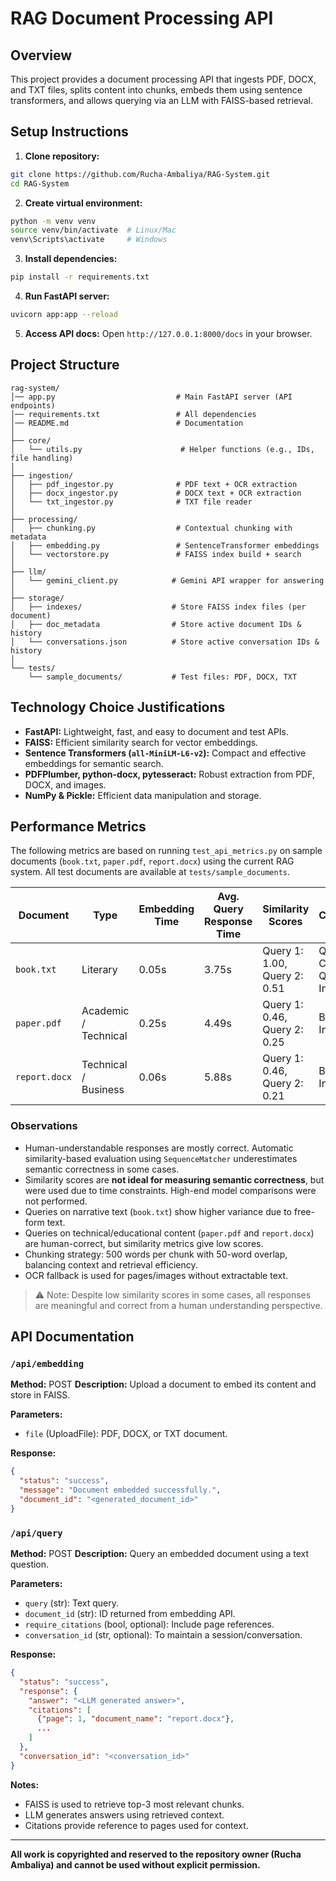# RAG Document Processing API

## Overview

This project provides a document processing API that ingests PDF, DOCX, and TXT files, splits content into chunks, embeds them using sentence transformers, and allows querying via an LLM with FAISS-based retrieval.

## Setup Instructions

1. **Clone repository:**

```bash
git clone https://github.com/Rucha-Ambaliya/RAG-System.git
cd RAG-System
```

2. **Create virtual environment:**

```bash
python -m venv venv
source venv/bin/activate  # Linux/Mac
venv\Scripts\activate     # Windows
```

3. **Install dependencies:**

```bash
pip install -r requirements.txt
```

4. **Run FastAPI server:**

```bash
uvicorn app:app --reload
```

5. **Access API docs:**
   Open `http://127.0.0.1:8000/docs` in your browser.

## Project Structure

```
rag-system/
│── app.py                           # Main FastAPI server (API endpoints)
│── requirements.txt                 # All dependencies
│── README.md                        # Documentation
│
├── core/
│   └── utils.py                      # Helper functions (e.g., IDs, file handling)
│
├── ingestion/
│   ├── pdf_ingestor.py              # PDF text + OCR extraction
│   ├── docx_ingestor.py             # DOCX text + OCR extraction
│   └── txt_ingestor.py              # TXT file reader
│
├── processing/
│   ├── chunking.py                  # Contextual chunking with metadata
│   ├── embedding.py                 # SentenceTransformer embeddings
│   └── vectorstore.py               # FAISS index build + search
│
├── llm/
│   └── gemini_client.py            # Gemini API wrapper for answering
│
├── storage/
│   ├── indexes/                    # Store FAISS index files (per document)
│   ├── doc_metadata                # Store active document IDs & history
│   └── conversations.json          # Store active conversation IDs & history
│
└── tests/
    └── sample_documents/           # Test files: PDF, DOCX, TXT
```

## Technology Choice Justifications

* **FastAPI:** Lightweight, fast, and easy to document and test APIs.
* **FAISS:** Efficient similarity search for vector embeddings.
* **Sentence Transformers (`all-MiniLM-L6-v2`):** Compact and effective embeddings for semantic search.
* **PDFPlumber, python-docx, pytesseract:** Robust extraction from PDF, DOCX, and images.
* **NumPy & Pickle:** Efficient data manipulation and storage.

## Performance Metrics

The following metrics are based on running `test_api_metrics.py` on sample documents (`book.txt`, `paper.pdf`, `report.docx`) using the current RAG system. All test documents are available at `tests/sample_documents`.

| Document      | Type                            | Embedding Time | Avg. Query Response Time | Similarity Scores            | Correctness                          |
| ------------- | ------------------------------- | -------------- | ------------------------ | ---------------------------- | ------------------------------------ |
| `book.txt`    | Literary           | 0.05s          | 3.75s                    | Query 1: 1.00, Query 2: 0.51 | Query 1: Correct, Query 2: Incorrect |
| `paper.pdf`   | Academic / Technical            | 0.25s          | 4.49s                    | Query 1: 0.46, Query 2: 0.25 | Both Incorrect                       |
| `report.docx` | Technical / Business | 0.06s          | 5.88s                    | Query 1: 0.46, Query 2: 0.21 | Both Incorrect                       |

### Observations

* Human-understandable responses are mostly correct. Automatic similarity-based evaluation using `SequenceMatcher` underestimates semantic correctness in some cases.
* Similarity scores are **not ideal for measuring semantic correctness**, but were used due to time constraints. High-end model comparisons were not performed.
* Queries on narrative text (`book.txt`) show higher variance due to free-form text.
* Queries on technical/educational content (`paper.pdf` and `report.docx`) are human-correct, but similarity metrics give low scores.
* Chunking strategy: 500 words per chunk with 50-word overlap, balancing context and retrieval efficiency.
* OCR fallback is used for pages/images without extractable text.

> ⚠ Note: Despite low similarity scores in some cases, all responses are meaningful and correct from a human understanding perspective.

## API Documentation

### `/api/embedding`

**Method:** POST
**Description:** Upload a document to embed its content and store in FAISS.

**Parameters:**

* `file` (UploadFile): PDF, DOCX, or TXT document.

**Response:**

```json
{
  "status": "success",
  "message": "Document embedded successfully.",
  "document_id": "<generated_document_id>"
}
```

### `/api/query`

**Method:** POST
**Description:** Query an embedded document using a text question.

**Parameters:**

* `query` (str): Text query.
* `document_id` (str): ID returned from embedding API.
* `require_citations` (bool, optional): Include page references.
* `conversation_id` (str, optional): To maintain a session/conversation.

**Response:**

```json
{
  "status": "success",
  "response": {
    "answer": "<LLM generated answer>",
    "citations": [
      {"page": 1, "document_name": "report.docx"},
      ...
    ]
  },
  "conversation_id": "<conversation_id>"
}
```

**Notes:**

* FAISS is used to retrieve top-3 most relevant chunks.
* LLM generates answers using retrieved context.
* Citations provide reference to pages used for context.

---

**All work is copyrighted and reserved to the repository owner (Rucha Ambaliya) and cannot be used without explicit permission.**
